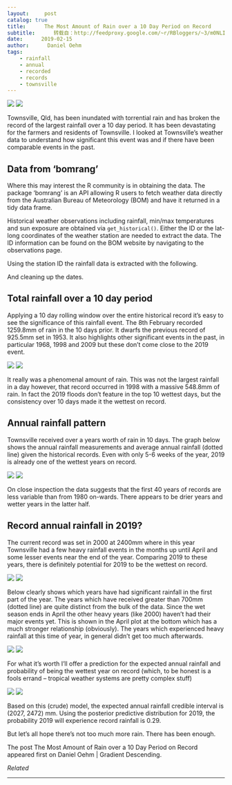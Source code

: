 ```yaml
---
layout:     post
catalog: true
title:      The Most Amount of Rain over a 10 Day Period on Record
subtitle:      转载自：http://feedproxy.google.com/~r/RBloggers/~3/m0NLICw5Qbo/
date:      2019-02-15
author:      Daniel Oehm
tags:
    - rainfall
    - annual
    - recorded
    - records
    - townsville
---
```






![](https://i1.wp.com/gradientdescending.com/wp-content/uploads/2019/02/townsville-feature-768x487.png?w=450)
![](https://i1.wp.com/gradientdescending.com/wp-content/uploads/2019/02/townsville-feature-768x487.png?w=450)


Townsville, Qld, has been inundated with torrential rain and has broken the record of the largest rainfall over a 10 day period. It has been devastating for the farmers and residents of Townsville. I looked at Townsville’s weather data to understand how significant this event was and if there have been comparable events in the past.

## Data from ‘bomrang’

Where this may interest the R community is in obtaining the data. The package ‘bomrang’ is an API allowing R users to fetch weather data directly from the Australian Bureau of Meteorology (BOM) and have it returned in a tidy data frame.

Historical weather observations including rainfall, min/max temperatures and sun exposure are obtained via `get_historical()`. Either the ID or the lat-long coordinates of the weather station are needed to extract the data. The ID information can be found on the BOM website by navigating to the observations page.

Using the station ID the rainfall data is extracted with the following.

And cleaning up the dates.

## Total rainfall over a 10 day period

Applying a 10 day rolling window over the entire historical record it’s easy to see the significance of this rainfall event. The 8th February recorded 1259.8mm of rain in the 10 days prior. It dwarfs the previous record of 925.5mm set in 1953. It also highlights other significant events in the past, in particular 1968, 1998 and 2009 but these don’t come close to the 2019 event.

![](https://i0.wp.com/gradientdescending.com/wp-content/uploads/2019/02/unnamed-chunk-3-1.png?w=456)
![](https://i0.wp.com/gradientdescending.com/wp-content/uploads/2019/02/unnamed-chunk-3-1.png?w=456)


It really was a phenomenal amount of rain. This was not the largest rainfall in a day however, that record occurred in 1998 with a massive 548.8mm of rain. In fact the 2019 floods don’t feature in the top 10 wettest days, but the consistency over 10 days made it the wettest on record.

## Annual rainfall pattern

Townsville received over a years worth of rain in 10 days. The graph below shows the annual rainfall measurements and average annual rainfall (dotted line) given the historical records. Even with only 5-6 weeks of the year, 2019 is already one of the wettest years on record.

![](https://i1.wp.com/gradientdescending.com/wp-content/uploads/2019/02/unnamed-chunk-5-1.png?w=456)
![](https://i1.wp.com/gradientdescending.com/wp-content/uploads/2019/02/unnamed-chunk-5-1.png?w=456)


On close inspection the data suggests that the first 40 years of records are less variable than from 1980 on-wards. There appears to be drier years and wetter years in the latter half.

## Record annual rainfall in 2019?

The current record was set in 2000 at 2400mm where in this year Townsville had a few heavy rainfall events in the months up until April and some lesser events near the end of the year. Comparing 2019 to these years, there is definitely potential for 2019 to be the wettest on record.

![](https://i1.wp.com/gradientdescending.com/wp-content/uploads/2019/02/unnamed-chunk-7-1.png?w=456)
![](https://i1.wp.com/gradientdescending.com/wp-content/uploads/2019/02/unnamed-chunk-7-1.png?w=456)


Below clearly shows which years have had significant rainfall in the first part of the year. The years which have received greater than 700mm (dotted line) are quite distinct from the bulk of the data. Since the wet season ends in April the other heavy years (like 2000) haven’t had their major events yet. This is shown in the April plot at the bottom which has a much stronger relationship (obviously). The years which experienced heavy rainfall at this time of year, in general didn’t get too much afterwards.

![](https://i2.wp.com/gradientdescending.com/wp-content/uploads/2019/02/t2.png?w=456)
![](https://i2.wp.com/gradientdescending.com/wp-content/uploads/2019/02/t2.png?w=456)


For what it’s worth I’ll offer a prediction for the expected annual rainfall and probability of being the wettest year on record (which, to be honest is a fools errand – tropical weather systems are pretty complex stuff)

![](https://i2.wp.com/gradientdescending.com/wp-content/uploads/2019/02/unnamed-chunk-9-1.png?w=456)
![](https://i2.wp.com/gradientdescending.com/wp-content/uploads/2019/02/unnamed-chunk-9-1.png?w=456)


Based on this (crude) model, the expected annual rainfall credible interval is (2027, 2472) mm. Using the posterior predictive distribution for 2019, the probability 2019 will experience record rainfall is 0.29.

But let’s all hope there’s not too much more rain. There has been enough.

The post The Most Amount of Rain over a 10 Day Period on Record appeared first on Daniel Oehm | Gradient Descending.


*Related*








---
